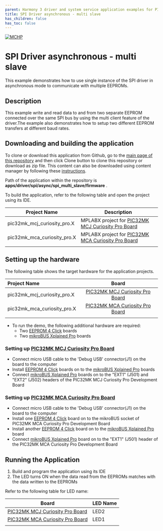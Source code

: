```yaml
---
parent: Harmony 3 driver and system service application examples for PIC32MK family
title: SPI Driver asynchronous - multi slave 
has_children: false
has_toc: false
---
```


[![MCHP](https://www.microchip.com/ResourcePackages/Microchip/assets/dist/images/logo.png)](https://www.microchip.com)

# SPI Driver asynchronous - multi slave

This example demonstrates how to use single instance of the SPI driver in asynchronous mode to communicate with multiple EEPROMs.

## Description

This example write and read data to and from two separate EEPROM connected over the same SPI bus by using the multi client feature of the driver.The example also demonstrates how to setup two different EEPROM transfers at different baud rates.

## Downloading and building the application

To clone or download this application from Github, go to the [main page of this repository](https://github.com/Microchip-MPLAB-Harmony/core_apps_pic32mk) and then click Clone button to clone this repository or download as zip file.
This content can also be downloaded using content manager by following these [instructions](https://github.com/Microchip-MPLAB-Harmony/contentmanager/wiki).

Path of the application within the repository is **apps/driver/spi/async/spi_multi_slave/firmware** .

To build the application, refer to the following table and open the project using its IDE.

| Project Name      | Description                                    |
| ----------------- | ---------------------------------------------- |
| pic32mk_mcj_curiosity_pro.X | MPLABX project for [PIC32MK MCJ Curiosity Pro Board](https://www.microchip.com/en-us/development-tool/DT100113) |
| pic32mk_mca_curiosity_pro.X | MPLABX project for [PIC32MK MCA Curiosity Pro Board](https://www.microchip.com/en-us/development-tool/EV15D86A) |
|||

## Setting up the hardware

The following table shows the target hardware for the application projects.

| Project Name| Board|
|:---------|:---------:|
| pic32mk_mcj_curiosity_pro.X | [PIC32MK MCJ Curiosity Pro Board](https://www.microchip.com/en-us/development-tool/DT100113) |
| pic32mk_mca_curiosity_pro.X | [PIC32MK MCA Curiosity Pro Board](https://www.microchip.com/en-us/development-tool/EV15D86A) |
|||

- To run the demo, the following additional hardware are required:
    - Two [EEPROM 4 Click](https://www.mikroe.com/eeprom-4-click) boards
    - Two [mikroBUS Xplained Pro](https://www.microchip.com/developmenttools/ProductDetails/ATMBUSADAPTER-XPRO) boards

### Setting up [PIC32MK MCJ Curiosity Pro Board](https://www.microchip.com/en-us/development-tool/DT100113)

- Connect micro USB cable to the 'Debug USB' connector(J1) on the board to the computer
- Install [EEPROM 4 Click](https://www.mikroe.com/eeprom-4-click) boards on to the [mikroBUS Xplained Pro](https://www.microchip.com/developmenttools/ProductDetails/ATMBUSADAPTER-XPRO) boards
- Connect [mikroBUS Xplained Pro](https://www.microchip.com/developmenttools/ProductDetails/ATMBUSADAPTER-XPRO) boards on to the "EXT1" (J501) and "EXT2" (J502) headers of the PIC32MK MCJ Curiosity Pro Development Board

### Setting up [PIC32MK MCA Curiosity Pro Board](https://www.microchip.com/en-us/development-tool/EV15D86A)

- Connect micro USB cable to the 'Debug USB' connector(J1) on the board to the computer
- Install one [EEPROM 4 Click](https://www.mikroe.com/eeprom-4-click) board on to the mikroBUS socket of PIC32MK MCA Curiosity Pro Development Board
- Install another [EEPROM 4 Click](https://www.mikroe.com/eeprom-4-click) board on to the [mikroBUS Xplained Pro](https://www.microchip.com/developmenttools/ProductDetails/ATMBUSADAPTER-XPRO) board
- Connect [mikroBUS Xplained Pro](https://www.microchip.com/developmenttools/ProductDetails/ATMBUSADAPTER-XPRO) board on to the "EXT1" (J501) header of the PIC32MK MCA Curiosity Pro Development Board


## Running the Application

1. Build and program the application using its IDE
2. The LED turns ON when the data read from the EEPROMs matches with the data written to the EEPROMs

Refer to the following table for LED name:

| Board | LED Name |
| ----- | -------- |
|  [PIC32MK MCJ Curiosity Pro Board](https://www.microchip.com/en-us/development-tool/DT100113) | LED2 |
|  [PIC32MK MCA Curiosity Pro Board](https://www.microchip.com/en-us/development-tool/EV15D86A) | LED1 |
|||
